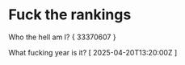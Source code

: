 # Fuck the rankings

Who the hell am I?
{ 33370607 }

What fucking year is it?
[ 2025-04-20T13:20:00Z ]
